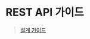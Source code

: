 # REST API 가이드

> [설계 가이드](https://doorisopen.github.io/developers-library/Web/2020-06-04-web-rest-api-guide)

